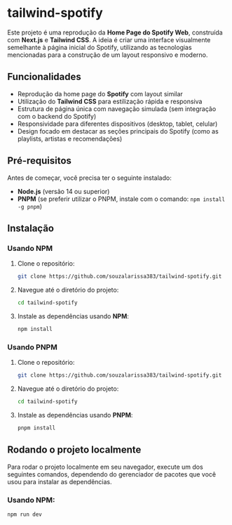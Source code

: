 # tailwind-spotify

Este projeto é uma reprodução da **Home Page do Spotify Web**, construída com **Next.js** e **Tailwind CSS**. A ideia é criar uma interface visualmente semelhante à página inicial do Spotify, utilizando as tecnologias mencionadas para a construção de um layout responsivo e moderno.

## Funcionalidades

- Reprodução da home page do **Spotify** com layout similar
- Utilização do **Tailwind CSS** para estilização rápida e responsiva
- Estrutura de página única com navegação simulada (sem integração com o backend do Spotify)
- Responsividade para diferentes dispositivos (desktop, tablet, celular)
- Design focado em destacar as seções principais do Spotify (como as playlists, artistas e recomendações)

## Pré-requisitos

Antes de começar, você precisa ter o seguinte instalado:

- **Node.js** (versão 14 ou superior)
- **PNPM** (se preferir utilizar o PNPM, instale com o comando: `npm install -g pnpm`)

## Instalação

### Usando **NPM**

1. Clone o repositório:
    ```bash
    git clone https://github.com/souzalarissa383/tailwind-spotify.git
    ```

2. Navegue até o diretório do projeto:
    ```bash
    cd tailwind-spotify
    ```

3. Instale as dependências usando **NPM**:
    ```bash
    npm install
    ```

### Usando **PNPM**

1. Clone o repositório:
    ```bash
    git clone https://github.com/souzalarissa383/tailwind-spotify.git
    ```

2. Navegue até o diretório do projeto:
    ```bash
    cd tailwind-spotify
    ```

3. Instale as dependências usando **PNPM**:
    ```bash
    pnpm install
    ```

## Rodando o projeto localmente

Para rodar o projeto localmente em seu navegador, execute um dos seguintes comandos, dependendo do gerenciador de pacotes que você usou para instalar as dependências.

### Usando **NPM**:
```bash
npm run dev
